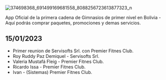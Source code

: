 ![374698368_691499169681558_8088256723613877323_n](https://github.com/Premier-Fitness-Club/.github/assets/7370358/249017e7-ff85-4d28-a948-48c4b5dc254f)

App Oficial de la primera cadena de Gimnasios de primer nivel en Bolivia - Aquí podrás comprar paquetes, promociones y demas servicios.

## 15/01/2023

- Primer reunion de Servisofts Srl. con Premier Fitnes Club.
- Roy Ruddy Paz Demiquel - Servisofts Srl.
- Valeria Mustafá Fleig - Premier Fitnes Club.
- Ricardo Issa - Premier Fitnes Club.
- Ivan - (Sistemas) Premier Fitnes Club.
